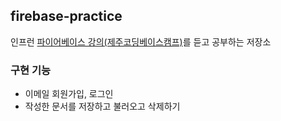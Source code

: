 ## firebase-practice

인프런 [파이어베이스 강의(제주코딩베이스캠프)](https://www.inflearn.com/course/%EC%A0%9C%EC%BD%94%EB%B2%A0-%ED%8C%8C%EC%9D%B4%EC%96%B4%EB%B2%A0%EC%9D%B4%EC%8A%A4)를 듣고 공부하는 저장소 

### 구현 기능
- 이메일 회원가입, 로그인 
- 작성한 문서를 저장하고 불러오고 삭제하기
